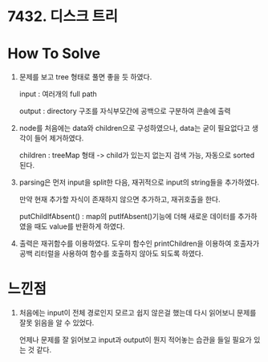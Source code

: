 # 7432. 디스크 트리

# How To Solve

1) 문제를 보고 tree 형태로 풀면 좋을 듯 하였다. 

   input : 여러개의 full path 
   
   output : directory 구조를 자식부모간에 공백으로 구분하여 콘솔에 출력
   
2) node를 처음에는 data와 children으로 구성하였으나, data는 굳이 필요없다고 생각이 들어 제거하였다.

   children : treeMap 형태 -> child가 있는지 없는지 검색 가능, 자동으로 sorted된다.
   
3) parsing은 먼저 input을 split한 다음, 재귀적으로 input의 string들을 추가하였다.

   만약 현재 추가할 자식이 존재하지 않으면 추가하고, 재귀호출을 한다.
   
   putChildIfAbsent() : map의 putIfAbsent()기능에 더해 새로운 데이터를 추가하였을 때도 value를 반환하게 하였다.
   
4) 출력은 재귀함수를 이용하였다. 도우미 함수인 printChildren을 이용하여 호출자가 공백 리터럴을 사용하여 함수를 호출하지 않아도 되도록 하였다.

# 느낀점

1) 처음에는 input이 전체 경로인지 모르고 쉽지 않은걸 했는데 다시 읽어보니 문제를 잘못 읽음을 알 수 있었다.

   언제나 문제를 잘 읽어보고 input과 output이 뭔지 적어놓는 습관을 들일 필요가 있는 것 같다.
